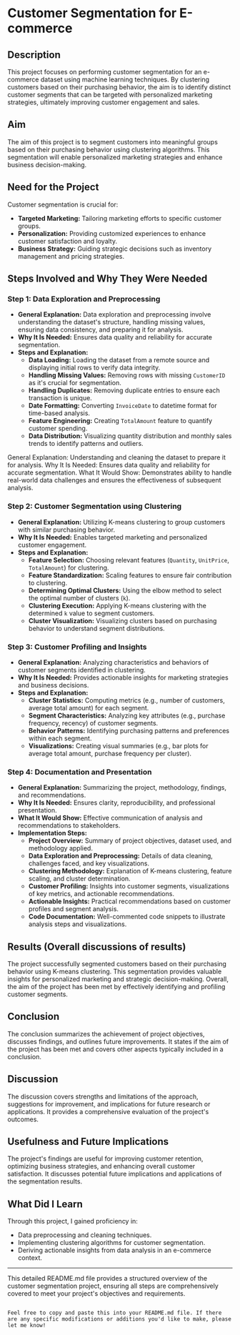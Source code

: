 # Customer Segmentation for E-commerce

## Description
This project focuses on performing customer segmentation for an e-commerce dataset using machine learning techniques. By clustering customers based on their purchasing behavior, the aim is to identify distinct customer segments that can be targeted with personalized marketing strategies, ultimately improving customer engagement and sales.

## Aim
The aim of this project is to segment customers into meaningful groups based on their purchasing behavior using clustering algorithms. This segmentation will enable personalized marketing strategies and enhance business decision-making.

## Need for the Project
Customer segmentation is crucial for:
- **Targeted Marketing:** Tailoring marketing efforts to specific customer groups.
- **Personalization:** Providing customized experiences to enhance customer satisfaction and loyalty.
- **Business Strategy:** Guiding strategic decisions such as inventory management and pricing strategies.

## Steps Involved and Why They Were Needed

### Step 1: Data Exploration and Preprocessing
- **General Explanation:** Data exploration and preprocessing involve understanding the dataset's structure, handling missing values, ensuring data consistency, and preparing it for analysis.
- **Why It Is Needed:** Ensures data quality and reliability for accurate segmentation.
- **Steps and Explanation:**
  - **Data Loading:** Loading the dataset from a remote source and displaying initial rows to verify data integrity.
  - **Handling Missing Values:** Removing rows with missing `CustomerID` as it's crucial for segmentation.
  - **Handling Duplicates:** Removing duplicate entries to ensure each transaction is unique.
  - **Date Formatting:** Converting `InvoiceDate` to datetime format for time-based analysis.
  - **Feature Engineering:** Creating `TotalAmount` feature to quantify customer spending.
  - **Data Distribution:** Visualizing quantity distribution and monthly sales trends to identify patterns and outliers.


General Explanation: Understanding and cleaning the dataset to prepare it for analysis.
Why It Is Needed: Ensures data quality and reliability for accurate segmentation.
What It Would Show: Demonstrates ability to handle real-world data challenges and ensures the effectiveness of subsequent analysis.

### Step 2: Customer Segmentation using Clustering
- **General Explanation:** Utilizing K-means clustering to group customers with similar purchasing behavior.
- **Why It Is Needed:** Enables targeted marketing and personalized customer engagement.
- **Steps and Explanation:**
  - **Feature Selection:** Choosing relevant features (`Quantity`, `UnitPrice`, `TotalAmount`) for clustering.
  - **Feature Standardization:** Scaling features to ensure fair contribution to clustering.
  - **Determining Optimal Clusters:** Using the elbow method to select the optimal number of clusters (`k`).
  - **Clustering Execution:** Applying K-means clustering with the determined `k` value to segment customers.
  - **Cluster Visualization:** Visualizing clusters based on purchasing behavior to understand segment distributions.

### Step 3: Customer Profiling and Insights
- **General Explanation:** Analyzing characteristics and behaviors of customer segments identified in clustering.
- **Why It Is Needed:** Provides actionable insights for marketing strategies and business decisions.
- **Steps and Explanation:**
  - **Cluster Statistics:** Computing metrics (e.g., number of customers, average total amount) for each segment.
  - **Segment Characteristics:** Analyzing key attributes (e.g., purchase frequency, recency) of customer segments.
  - **Behavior Patterns:** Identifying purchasing patterns and preferences within each segment.
  - **Visualizations:** Creating visual summaries (e.g., bar plots for average total amount, purchase frequency per cluster).

### Step 4: Documentation and Presentation
- **General Explanation:** Summarizing the project, methodology, findings, and recommendations.
- **Why It Is Needed:** Ensures clarity, reproducibility, and professional presentation.
- **What It Would Show:** Effective communication of analysis and recommendations to stakeholders.
- **Implementation Steps:**
  - **Project Overview:** Summary of project objectives, dataset used, and methodology applied.
  - **Data Exploration and Preprocessing:** Details of data cleaning, challenges faced, and key visualizations.
  - **Clustering Methodology:** Explanation of K-means clustering, feature scaling, and cluster determination.
  - **Customer Profiling:** Insights into customer segments, visualizations of key metrics, and actionable recommendations.
  - **Actionable Insights:** Practical recommendations based on customer profiles and segment analysis.
  - **Code Documentation:** Well-commented code snippets to illustrate analysis steps and visualizations.

## Results (Overall discussions of results)
The project successfully segmented customers based on their purchasing behavior using K-means clustering. This segmentation provides valuable insights for personalized marketing and strategic decision-making. Overall, the aim of the project has been met by effectively identifying and profiling customer segments.

## Conclusion
The conclusion summarizes the achievement of project objectives, discusses findings, and outlines future improvements. It states if the aim of the project has been met and covers other aspects typically included in a conclusion.

## Discussion
The discussion covers strengths and limitations of the approach, suggestions for improvement, and implications for future research or applications. It provides a comprehensive evaluation of the project's outcomes.

## Usefulness and Future Implications
The project's findings are useful for improving customer retention, optimizing business strategies, and enhancing overall customer satisfaction. It discusses potential future implications and applications of the segmentation results.

## What Did I Learn
Through this project, I gained proficiency in:
- Data preprocessing and cleaning techniques.
- Implementing clustering algorithms for customer segmentation.
- Deriving actionable insights from data analysis in an e-commerce context.

---

This detailed README.md file provides a structured overview of the customer segmentation project, ensuring all steps are comprehensively covered to meet your project's objectives and requirements.
```

Feel free to copy and paste this into your README.md file. If there are any specific modifications or additions you'd like to make, please let me know!
